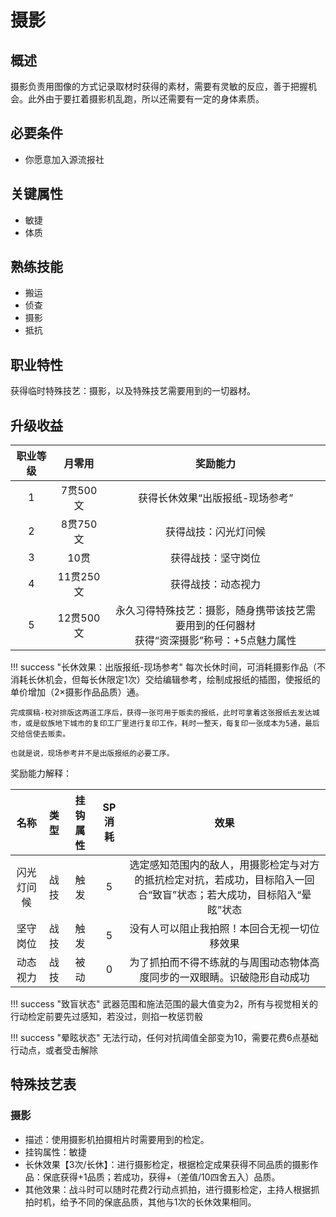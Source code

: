 # 摄影

## 概述

摄影负责用图像的方式记录取材时获得的素材，需要有灵敏的反应，善于把握机会。此外由于要扛着摄影机乱跑，所以还需要有一定的身体素质。

## 必要条件

* 你愿意加入源流报社

## 关键属性

* 敏捷
* 体质

## 熟练技能

* 搬运
* 侦查
* 摄影
* 抵抗
  
## 职业特性

获得临时特殊技艺：摄影，以及特殊技艺需要用到的一切器材。

## 升级收益

职业等级|月零用|奖励能力
:--:|:--:|:--:
1|7贯500文|获得长休效果“出版报纸-现场参考”
2|8贯750文|获得战技：闪光灯问候
3|10贯|获得战技：坚守岗位
4|11贯250文|获得战技：动态视力
5|12贯500文|永久习得特殊技艺：摄影，随身携带该技艺需要用到的任何器材<br>获得“资深摄影”称号：+5点魅力属性

!!! success "长休效果：出版报纸-现场参考"
    每次长休时间，可消耗摄影作品（不消耗长休机会，但每长休限定1次）交给编辑参考，绘制成报纸的插图，使报纸的单价增加（2×摄影作品品质）通。

    完成撰稿-校对排版这两道工序后，获得一张可用于贩卖的报纸，此时可拿着这张报纸去发达城市，或是蚁族地下城市的复印工厂里进行复印工作，耗时一整天，每复印一张成本为5通，最后交给信使去贩卖。

    也就是说，现场参考并不是出版报纸的必要工序。

奖励能力解释：

名称|类型|挂钩属性|SP消耗|效果
:--:|:--:|:--:|:--:|:--:
闪光灯问候|战技|触发|5|选定感知范围内的敌人，用摄影检定与对方的抵抗检定对抗，若成功，目标陷入一回合“致盲”状态；若大成功，目标陷入“晕眩”状态
坚守岗位|战技|触发|5|没有人可以阻止我拍照！本回合无视一切位移效果
动态视力|战技|被动|0|为了抓拍而不得不练就的与周围动态物体高度同步的一双眼睛。识破隐形自动成功

!!! success "致盲状态"
    武器范围和施法范围的最大值变为2，所有与视觉相关的行动检定前要先过感知，若没过，则掐一枚惩罚骰

!!! success "晕眩状态"
    无法行动，任何对抗阈值全部变为10，需要花费6点基础行动点，或者受击解除

## 特殊技艺表

### 摄影

* 描述：使用摄影机拍摄相片时需要用到的检定。
* 挂钩属性：敏捷
* 长休效果【3次/长休】：进行摄影检定，根据检定成果获得不同品质的摄影作品：保底获得+1品质；若成功，获得+（差值/10四舍五入）品质。
* 其他效果：战斗时可以随时花费2行动点抓拍，进行摄影检定，主持人根据抓拍时机，给予不同的保底品质，其他与1次的长休效果相同。